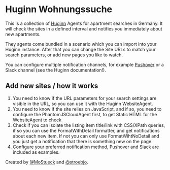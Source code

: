 # Huginn Wohnungssuche

This is a collection of [Huginn](http://www.opensourcerails.com/huginn/) Agents for apartment searches in Germany. It will check the sites in a defined interval and notifies you immediately about new apartments.

They agents come bundled in a scenario which you can import into your Huginn instance. After that you can change the Site URLs to match your search parameters, or add new pages you like to watch.

You can configure multiple notification channels, for example [Pushover](https://pushover.net/) or a Slack channel (see the Huginn documentation!).  

## Add new sites / how it works

1. You need to know if the URL parameters for your search settings are visible in the URL, so you can use it with the Huginn WebsiteAgent.
2. You need to know if the site relies on JavaScript, and if so, you need to configure the PhantomJSCloudAgent first, to get Static HTML for the WebsiteAgent to check
3. Check if you can isolate the listing item title/link with CSS/XPath queries, if so you can use the FormatWithDetail formatter, and get notifications about each new item. If not you can only use FormatWihtNoDetail and you just get a notification that there is something new on the page
4. Configure your preferred notification method, Pushover and Slack are included as examples.


Created by [@MoStueck](https://twitter.com/MoStueck/) and [@stroebjo](https://twitter.com/stroebjo).


